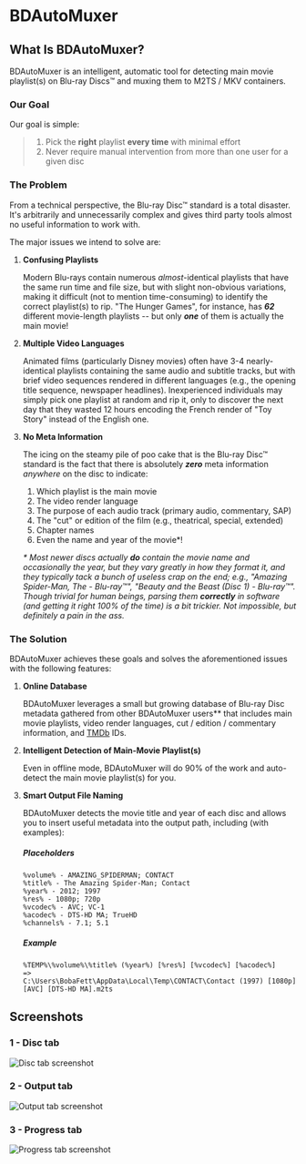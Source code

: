 # BDAutoMuxer

## What Is BDAutoMuxer?

BDAutoMuxer is an intelligent, automatic tool for detecting main movie playlist(s) on Blu-ray Discs™ and muxing them to M2TS / MKV containers.

### Our Goal

Our goal is simple:

>  1.  Pick the **right** playlist **every time** with minimal effort
>  2.  Never require manual intervention from more than one user for a given disc

### The Problem

From a technical perspective, the Blu-ray Disc™ standard is a total disaster.  It's arbitrarily and unnecessarily complex and gives third party tools almost no useful information to work with.

The major issues we intend to solve are:

1.  **Confusing Playlists**

    Modern Blu-rays contain numerous _almost_-identical playlists that have the same run time and file size, but with slight non-obvious variations, making it difficult (not to mention time-consuming) to identify the correct playlist(s) to rip.  "The Hunger Games", for instance, has _**62**_ different movie-length playlists -- but only _**one**_ of them is actually the main movie!

2.  **Multiple Video Languages**

    Animated films (particularly Disney movies) often have 3-4 nearly-identical playlists containing the same audio and subtitle tracks, but with brief video sequences rendered in different languages (e.g., the opening title sequence, newspaper headlines).  Inexperienced individuals may simply pick one playlist at random and rip it, only to discover the next day that they wasted 12 hours encoding the French render of "Toy Story" instead of the English one.

3.  **No Meta Information**

    The icing on the steamy pile of poo cake that is the Blu-ray Disc™ standard is the fact that there is absolutely _**zero**_ meta information _anywhere_ on the disc to indicate:

    1. Which playlist is the main movie
    2. The video render language
    3. The purpose of each audio track (primary audio, commentary, SAP)
    4. The "cut" or edition of the film (e.g., theatrical, special, extended)
    5. Chapter names
    6. Even the name and year of the movie*!

    _\* Most newer discs actually **do** contain the movie name and occasionally the year, but they vary greatly in how they format it, and they typically tack a bunch of useless crap on the end; e.g., "Amazing Spider-Man, The - Blu-ray™", "Beauty and the Beast (Disc 1) - Blu-ray™".  Though trivial for human beings, parsing them **correctly** in software (and getting it right 100% of the time) is a bit trickier.  Not impossible, but definitely a pain in the ass._

### The Solution

BDAutoMuxer achieves these goals and solves the aforementioned issues with the following features:

1.  **Online Database**

    BDAutoMuxer leverages a small but growing database of Blu-ray Disc metadata gathered from other BDAutoMuxer users** that includes main movie playlists, video render languages, cut / edition / commentary information, and [TMDb][tmdb] IDs.

2.  **Intelligent Detection of Main-Movie Playlist(s)**

    Even in offline mode, BDAutoMuxer will do 90% of the work and auto-detect the main movie playlist(s) for you.

3.  **Smart Output File Naming**

    BDAutoMuxer detects the movie title and year of each disc and allows you to insert useful metadata into the output path, including (with examples):

    ##### Placeholders

        %volume% - AMAZING_SPIDERMAN; CONTACT
        %title% - The Amazing Spider-Man; Contact
        %year% - 2012; 1997
        %res% - 1080p; 720p
        %vcodec% - AVC; VC-1
        %acodec% - DTS-HD MA; TrueHD
        %channels% - 7.1; 5.1

    ##### Example

        %TEMP%\%volume%\%title% (%year%) [%res%] [%vcodec%] [%acodec%]
        =>
        C:\Users\BobaFett\AppData\Local\Temp\CONTACT\Contact (1997) [1080p] [AVC] [DTS-HD MA].m2ts

## Screenshots

### 1 - Disc tab

![Disc tab screenshot](https://raw.github.com/acdvorak/bdautomuxer/master/Screenshots/1-Disc.png)

### 2 - Output tab

![Output tab screenshot](https://raw.github.com/acdvorak/bdautomuxer/master/Screenshots/2-Output.png)

### 3 - Progress tab

![Progress tab screenshot](https://raw.github.com/acdvorak/bdautomuxer/master/Screenshots/3-Progress.png)

[tmdb]: http://www.themoviedb.org/